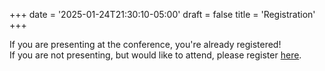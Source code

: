 +++
date = '2025-01-24T21:30:10-05:00'
draft = false
title = 'Registration'
+++

If you are presenting at the conference, you're already registered!  
If you are not presenting, but would like to attend, please register [here](https://docs.google.com/forms/d/e/1FAIpQLSerj_sYWaG2_wJbAOmT3gYSh3bhpnoTke1CmKYyMEeyKc-Y_A/viewform?usp=dialog).